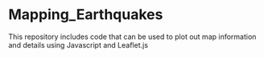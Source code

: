 # Mapping_Earthquakes

This repository includes code that can be used to plot out map information and details using Javascript and Leaflet.js

